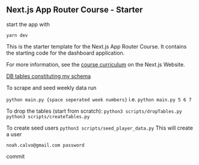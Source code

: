 ## Next.js App Router Course - Starter

start the app with

`yarn dev`

This is the starter template for the Next.js App Router Course. It contains the starting code for the dashboard application.

For more information, see the [course curriculum](https://nextjs.org/learn) on the Next.js Website.

[DB tables constituting my schema](scripts/migrateTables.py)

To scrape and seed weekly data run

`python main.py {space seperated week numbers}`
i.e. `python main.py 5 6 7`

To drop the tables (start from scratch):
`python3 scripts/dropTables.py`
`python3 scripts/createTables.py`

To create seed users
`python3 scripts/seed_player_data.py`
This will create a user

```
noah.calvo@gmail.com password
```

commit
